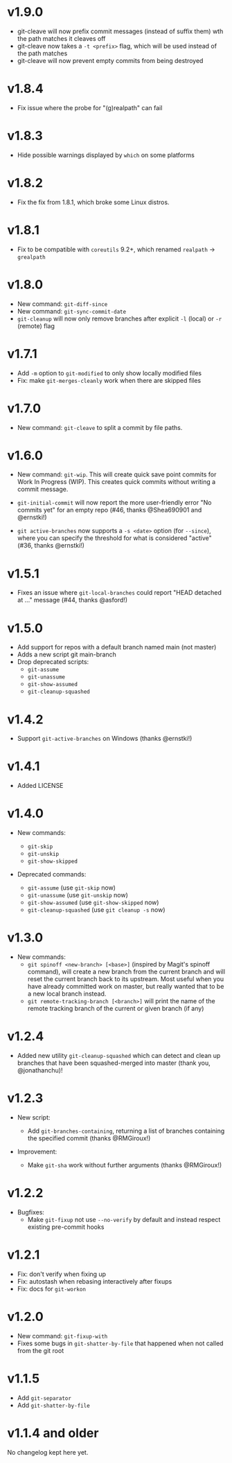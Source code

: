 # v1.9.0

- git-cleave will now prefix commit messages (instead of suffix them) wth the
  path matches it cleaves off
- git-cleave now takes a `-t <prefix>` flag, which will be used instead of the
  path matches
- git-cleave will now prevent empty commits from being destroyed

# v1.8.4

- Fix issue where the probe for "(g)realpath" can fail

# v1.8.3

- Hide possible warnings displayed by `which` on some platforms

# v1.8.2

- Fix the fix from 1.8.1, which broke some Linux distros.

# v1.8.1

- Fix to be compatible with `coreutils` 9.2+, which renamed `realpath` → `grealpath`

# v1.8.0

- New command: `git-diff-since`
- New command: `git-sync-commit-date`
- `git-cleanup` will now only remove branches after explicit `-l` (local) or `-r` (remote) flag

# v1.7.1

- Add `-m` option to `git-modified` to only show locally modified files
- Fix: make `git-merges-cleanly` work when there are skipped files

# v1.7.0

- New command: `git-cleave` to split a commit by file paths.

# v1.6.0

- New command: `git-wip`. This will create quick save point
  commits for Work In Progress (WIP). This creates quick commits
  without writing a commit message.

- `git-initial-commit` will now report the more user-friendly error "No commits
  yet" for an empty repo (#46, thanks @Shea690901 and @ernstki!)

- `git active-branches` now supports a `-s <date>` option (for `--since`),
  where you can specify the threshold for what is considered "active" (#36,
  thanks @ernstki!)

# v1.5.1

- Fixes an issue where `git-local-branches` could report "HEAD detached at ..."
  message (#44, thanks @asford!)

# v1.5.0

- Add support for repos with a default branch named main (not master)
- Adds a new script git main-branch
- Drop deprecated scripts:
  - `git-assume`
  - `git-unassume`
  - `git-show-assumed`
  - `git-cleanup-squashed`

# v1.4.2

- Support `git-active-branches` on Windows (thanks @ernstki!)

# v1.4.1

- Added LICENSE

# v1.4.0

- New commands:

  - `git-skip`
  - `git-unskip`
  - `git-show-skipped`

- Deprecated commands:
  - `git-assume` (use `git-skip` now)
  - `git-unassume` (use `git-unskip` now)
  - `git-show-assumed` (use `git-show-skipped` now)
  - `git-cleanup-squashed` (use `git cleanup -s` now)

# v1.3.0

- New commands:
  - `git spinoff <new-branch> [<base>]` (inspired by Magit's spinoff command),
    will create a new branch from the current branch and will reset the current
    branch back to its upstream. Most useful when you have already committed
    work on master, but really wanted that to be a new local branch instead.
  - `git remote-tracking-branch [<branch>]` will print the name of the remote
    tracking branch of the current or given branch (if any)

# v1.2.4

- Added new utility `git-cleanup-squashed` which can detect and clean up
  branches that have been squashed-merged into master (thank you,
  @jonathanchu)!

# v1.2.3

- New script:

  - Add `git-branches-containing`, returning a list of branches containing the
    specified commit (thanks @RMGiroux!)

- Improvement:
  - Make `git-sha` work without further arguments (thanks @RMGiroux!)

# v1.2.2

- Bugfixes:
  - Make `git-fixup` not use `--no-verify` by default and instead respect
    existing pre-commit hooks

# v1.2.1

- Fix: don't verify when fixing up
- Fix: autostash when rebasing interactively after fixups
- Fix: docs for `git-workon`

# v1.2.0

- New command: `git-fixup-with`
- Fixes some bugs in `git-shatter-by-file` that happened when not called from
  the git root

# v1.1.5

- Add `git-separator`
- Add `git-shatter-by-file`

# v1.1.4 and older

No changelog kept here yet.
